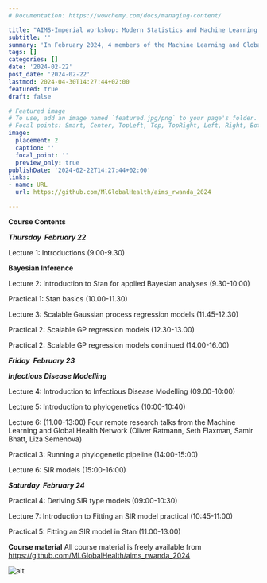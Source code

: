 ```yaml
---
# Documentation: https://wowchemy.com/docs/managing-content/

title: "AIMS-Imperial workshop: Modern Statistics and Machine Learning for Global Health"
subtitle: ''
summary: 'In February 2024, 4 members of the Machine Learning and Global Health Network visited AIMS Rwanda to deliver a 3-day workshop on modern methods at the intersection of epidemiology, statistical modelling and computer science, including probabilistic programming using Stan, computationally efficient non-parametric Bayesian inference, statistical techniques for infectious disease modelling and public health, and phylogenetics.'
tags: []
categories: []
date: '2024-02-22'
post_date: '2024-02-22'
lastmod: 2024-04-30T14:27:44+02:00
featured: true
draft: false

# Featured image
# To use, add an image named `featured.jpg/png` to your page's folder.
# Focal points: Smart, Center, TopLeft, Top, TopRight, Left, Right, BottomLeft, Bottom, BottomRight.
image:
  placement: 2
  caption: ''
  focal_point: ''
  preview_only: true
publishDate: '2024-02-22T14:27:44+02:00'
links:
- name: URL
  url: https://github.com/MlGlobalHealth/aims_rwanda_2024

---
```


**Course Contents**

***Thursday  February 22*** 

Lecture 1: Introductions (9.00-9.30) 

**Bayesian Inference** 

Lecture 2: Introduction to Stan for applied Bayesian analyses (9.30-10.00) 

Practical 1: Stan basics (10.00-11.30) 

Lecture 3: Scalable Gaussian process regression models (11.45-12.30) 

Practical 2: Scalable GP regression models (12.30-13.00) 

Practical 2: Scalable GP regression models continued (14.00-16.00) 

***Friday  February 23*** 

***Infectious Disease Modelling*** 

Lecture 4: Introduction to Infectious Disease Modelling (09.00-10:00) 

Lecture 5: Introduction to phylogenetics (10:00-10:40) 

Lecture 6: (11.00-13:00) Four remote research talks from the Machine Learning and Global Health Network (Oliver Ratmann, Seth Flaxman, Samir Bhatt, Liza Semenova)

Practical 3: Running a phylogenetic pipeline (14:00-15:00) 

Lecture 6: SIR models (15:00-16:00) 

***Saturday  February 24*** 

Practical 4: Deriving SIR type models (09:00-10:30) 

Lecture 7: Introduction to Fitting an SIR model practical (10:45-11:00) 

Practical 5: Fitting an SIR model in Stan (11.00-13.00) 

**Course material**
All course material is freely available from https://github.com/MLGlobalHealth/aims_rwanda_2024

![alt](featured.jpg)
